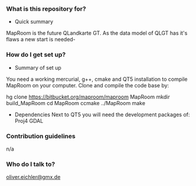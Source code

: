 ### What is this repository for? ###

* Quick summary

MapRoom is the future QLandkarte GT. As the data model of QLGT has it's flaws a new start is needed-

### How do I get set up? ###

* Summary of set up

You need a working mercurial, g++, cmake and QT5 installation to compile MapRoom on your computer. Clone and compile the code base by:

hg clone https://bitbucket.org/maproom/maproom MapRoom
mkdir build_MapRoom
cd MapRoom
ccmake ../MapRoom
make

* Dependencies
  Next to QT5 you will need the development packages of:
  Proj4
  GDAL

### Contribution guidelines ###
n/a

### Who do I talk to? ###

oliver.eichler@gmx.de